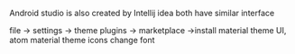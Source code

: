 Android studio is also created by Intellij idea
both have similar interface

file -> settings -> theme
plugins -> marketplace ->install material theme UI, atom material theme icons
change font